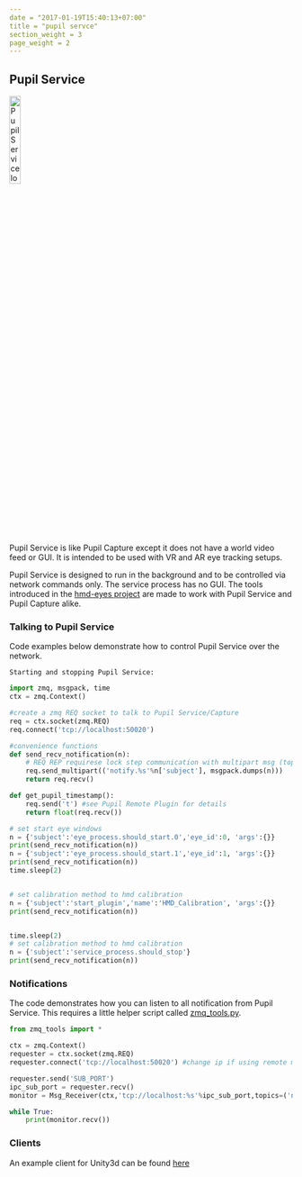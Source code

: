 ```yaml
---
date = "2017-01-19T15:40:13+07:00"
title = "pupil servce"
section_weight = 3
page_weight = 2
---
```


## Pupil Service

<img src="../../images/icons/svg/ps.svg" class="feature-center logo" width="20%" alt="Pupil Service logo" >

Pupil Service is like Pupil Capture except it does not have a world video feed or GUI. It is intended to be used with VR and AR eye tracking setups.

Pupil Service is designed to run in the background and to be controlled via network commands only. The service process has no GUI. The tools introduced in the [hmd-eyes project](https://github.com/pupil-labs/hmd-eyes) are made to work with Pupil Service and Pupil Capture alike.

### Talking to Pupil Service
Code examples below demonstrate how to control Pupil Service over the network.

```
Starting and stopping Pupil Service:
```

```python
import zmq, msgpack, time
ctx = zmq.Context()

#create a zmq REQ socket to talk to Pupil Service/Capture
req = ctx.socket(zmq.REQ)
req.connect('tcp://localhost:50020')

#convenience functions
def send_recv_notification(n):
    # REQ REP requirese lock step communication with multipart msg (topic,msgpack_encoded dict)
    req.send_multipart(('notify.%s'%n['subject'], msgpack.dumps(n)))
    return req.recv()

def get_pupil_timestamp():
    req.send('t') #see Pupil Remote Plugin for details
    return float(req.recv())

# set start eye windows
n = {'subject':'eye_process.should_start.0','eye_id':0, 'args':{}}
print(send_recv_notification(n))
n = {'subject':'eye_process.should_start.1','eye_id':1, 'args':{}}
print(send_recv_notification(n))
time.sleep(2)


# set calibration method to hmd calibration
n = {'subject':'start_plugin','name':'HMD_Calibration', 'args':{}}
print(send_recv_notification(n))


time.sleep(2)
# set calibration method to hmd calibration
n = {'subject':'service_process.should_stop'}
print(send_recv_notification(n))
```

### Notifications
The code demonstrates how you can listen to all notification from Pupil Service. This requires a little helper script called [zmq_tools.py](https://github.com/pupil-labs/pupil/blob/master/pupil_src/shared_modules/zmq_tools.py).


```python
from zmq_tools import *

ctx = zmq.Context()
requester = ctx.socket(zmq.REQ)
requester.connect('tcp://localhost:50020') #change ip if using remote machine

requester.send('SUB_PORT')
ipc_sub_port = requester.recv()
monitor = Msg_Receiver(ctx,'tcp://localhost:%s'%ipc_sub_port,topics=('notify.',)) #change ip if using remote machine

while True:
    print(monitor.recv())
```

### Clients
An example client for Unity3d can be found [here](https://github.com/pupil-labs/hmd-eyes/releases/latest)
